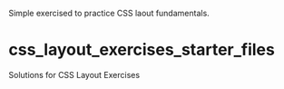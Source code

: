 Simple exercised to practice CSS laout fundamentals.

# css_layout_exercises_starter_files
Solutions for CSS Layout Exercises
